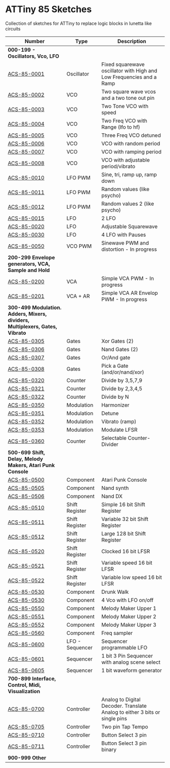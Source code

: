 # ATTiny 85 Sketches
Collection of sketches for ATTiny to replace logic blocks in lunetta like circuits

  
 

| Number    | Type | Description  |
| --- | --- | --- |
| **000-199 - Oscillators, Vco, LFO** ||
[ACS-85-0001](https://github.com/robstave/ArduinoComponentSketches/tree/master/ACS-85%20ATTiny85%20sketches/ACS-85-0001) | Oscillator | Fixed squarewave oscillator with High and Low Frequencies and a Ramp
[ACS-85-0002](https://github.com/robstave/ArduinoComponentSketches/tree/master/ACS-85%20ATTiny85%20sketches/ACS-85-0002) | VCO | Two square wave vcos and a two tone out pin
[ACS-85-0003](https://github.com/robstave/ArduinoComponentSketches/tree/master/ACS-85%20ATTiny85%20sketches/ACS-85-0003) | VCO | Two Tone VCO with speed
[ACS-85-0004](https://github.com/robstave/ArduinoComponentSketches/tree/master/ACS-85%20ATTiny85%20sketches/ACS-85-0004) | VCO | Two Freq VCO with Range (lfo to hf)
[ACS-85-0005](https://github.com/robstave/ArduinoComponentSketches/tree/master/ACS-85%20ATTiny85%20sketches/ACS-85-0005) | VCO | Three Freq VCO detuned
[ACS-85-0006](https://github.com/robstave/ArduinoComponentSketches/tree/master/ACS-85%20ATTiny85%20sketches/ACS-85-0006) | VCO | VCO with random period
[ACS-85-0007](https://github.com/robstave/ArduinoComponentSketches/tree/master/ACS-85%20ATTiny85%20sketches/ACS-85-0007) | VCO | VCO with ramping period
[ACS-85-0008](https://github.com/robstave/ArduinoComponentSketches/tree/master/ACS-85%20ATTiny85%20sketches/ACS-85-0008) | VCO | VCO with adjustable period/vibrato
[ACS-85-0010](https://github.com/robstave/ArduinoComponentSketches/tree/master/ACS-85%20ATTiny85%20sketches/ACS-85-0010) | LFO PWM | Sine, tri, ramp up, ramp down
[ACS-85-0011](https://github.com/robstave/ArduinoComponentSketches/tree/master/ACS-85%20ATTiny85%20sketches/ACS-85-0011) | LFO PWM | Random values (like psycho)
[ACS-85-0012](https://github.com/robstave/ArduinoComponentSketches/tree/master/ACS-85%20ATTiny85%20sketches/ACS-85-0012) | LFO PWM | Random values 2 (like psycho)
[ACS-85-0015](https://github.com/robstave/ArduinoComponentSketches/tree/master/ACS-85%20ATTiny85%20sketches/ACS-85-0015) | LFO | 2 LFO
[ACS-85-0020](https://github.com/robstave/ArduinoComponentSketches/tree/master/ACS-85%20ATTiny85%20sketches/ACS-85-0020) | LFO | Adjustable Squarewave
[ACS-85-0030](https://github.com/robstave/ArduinoComponentSketches/tree/master/ACS-85%20ATTiny85%20sketches/ACS-85-0030) | LFO | 4 LFO with Pauses
[ACS-85-0050](https://github.com/robstave/ArduinoComponentSketches/tree/master/ACS-85%20ATTiny85%20sketches/ACS-85-0050) | VCO PWM | Sinewave PWM and distortion - In progress
| **200-299 	Envelope generators, VCA, Sample and Hold** |||
[ACS-85-0200](https://github.com/robstave/ArduinoComponentSketches/tree/master/ACS-85%20ATTiny85%20sketches/ACS-85-0200) | VCA | Simple VCA PWM - In progress
[ACS-85-0201](https://github.com/robstave/ArduinoComponentSketches/tree/master/ACS-85%20ATTiny85%20sketches/ACS-85-0201) | VCA + AR | Simple VCA AR Envelop PWM - In progress
| **300-499 	Modulation. Adders, Mixers, dividers, Multiplexers, Gates, Vibrato** |||
[ACS-85-0305](https://github.com/robstave/ArduinoComponentSketches/tree/master/ACS-85%20ATTiny85%20sketches/ACS-85-0305) | Gates | Xor Gates (2)
[ACS-85-0306](https://github.com/robstave/ArduinoComponentSketches/tree/master/ACS-85%20ATTiny85%20sketches/ACS-85-0306) | Gates | Nand Gates (2)
[ACS-85-0307](https://github.com/robstave/ArduinoComponentSketches/tree/master/ACS-85%20ATTiny85%20sketches/ACS-85-0307) | Gates | Or/And gate
[ACS-85-0308](https://github.com/robstave/ArduinoComponentSketches/tree/master/ACS-85%20ATTiny85%20sketches/ACS-85-0308) | Gates | Pick a Gate (and/or/nand/xor)
[ACS-85-0320](https://github.com/robstave/ArduinoComponentSketches/tree/master/ACS-85%20ATTiny85%20sketches/ACS-85-0320) | Counter | Divide by 3,5,7,9
[ACS-85-0321](https://github.com/robstave/ArduinoComponentSketches/tree/master/ACS-85%20ATTiny85%20sketches/ACS-85-0321) | Counter | Divide by 2,3,4,5
[ACS-85-0322](https://github.com/robstave/ArduinoComponentSketches/tree/master/ACS-85%20ATTiny85%20sketches/ACS-85-0322) | Counter | Divide by N
[ACS-85-0350](https://github.com/robstave/ArduinoComponentSketches/tree/master/ACS-85%20ATTiny85%20sketches/ACS-85-0350) | Modulation | Harmonizer
[ACS-85-0351](https://github.com/robstave/ArduinoComponentSketches/tree/master/ACS-85%20ATTiny85%20sketches/ACS-85-0351) | Modulation | Detune
[ACS-85-0352](https://github.com/robstave/ArduinoComponentSketches/tree/master/ACS-85%20ATTiny85%20sketches/ACS-85-0352) | Modulation | Vibrato (ramp)
[ACS-85-0353](https://github.com/robstave/ArduinoComponentSketches/tree/master/ACS-85%20ATTiny85%20sketches/ACS-85-0353) | Modulation | Modulate LFSR
[ACS-85-0360](https://github.com/robstave/ArduinoComponentSketches/tree/master/ACS-85%20ATTiny85%20sketches/ACS-85-0360) | Counter | Selectable Counter-Divider
| **500-699 	Shift, Delay, Melody Makers, Atari Punk Console** ||
[ACS-85-0500](https://github.com/robstave/ArduinoComponentSketches/tree/master/ACS-85%20ATTiny85%20sketches/ACS-85-0500) | Component | Atari Punk Console
[ACS-85-0505](https://github.com/robstave/ArduinoComponentSketches/tree/master/ACS-85%20ATTiny85%20sketches/ACS-85-0505) | Component | Nand synth
[ACS-85-0506](https://github.com/robstave/ArduinoComponentSketches/tree/master/ACS-85%20ATTiny85%20sketches/ACS-85-0506) | Component | Nand DX 
[ACS-85-0510](https://github.com/robstave/ArduinoComponentSketches/tree/master/ACS-85%20ATTiny85%20sketches/ACS-85-0510) | Shift Register | Simple 16 bit Shift Register 
[ACS-85-0511](https://github.com/robstave/ArduinoComponentSketches/tree/master/ACS-85%20ATTiny85%20sketches/ACS-85-0511) | Shift Register | Variable 32 bit Shift Register
[ACS-85-0512](https://github.com/robstave/ArduinoComponentSketches/tree/master/ACS-85%20ATTiny85%20sketches/ACS-85-0512) | Shift Register | Large 128 bit Shift Register
[ACS-85-0520](https://github.com/robstave/ArduinoComponentSketches/tree/master/ACS-85%20ATTiny85%20sketches/ACS-85-0520) | Shift Register | Clocked 16 bit LFSR
[ACS-85-0521](https://github.com/robstave/ArduinoComponentSketches/tree/master/ACS-85%20ATTiny85%20sketches/ACS-85-0521) | Shift Register | Variable speed 16 bit LFSR
[ACS-85-0522](https://github.com/robstave/ArduinoComponentSketches/tree/master/ACS-85%20ATTiny85%20sketches/ACS-85-0522) | Shift Register | Variable low speed 16 bit LFSR
[ACS-85-0530](https://github.com/robstave/ArduinoComponentSketches/tree/master/ACS-85%20ATTiny85%20sketches/ACS-85-0530) | Component | Drunk Walk
[ACS-85-0530](https://github.com/robstave/ArduinoComponentSketches/tree/master/ACS-85%20ATTiny85%20sketches/ACS-85-0540) | Component | 4 Vco with LFO on/off
[ACS-85-0550](https://github.com/robstave/ArduinoComponentSketches/tree/master/ACS-85%20ATTiny85%20sketches/ACS-85-0550) | Component | Melody Maker Upper 1
[ACS-85-0551](https://github.com/robstave/ArduinoComponentSketches/tree/master/ACS-85%20ATTiny85%20sketches/ACS-85-0551) | Component | Melody Maker Upper 2
[ACS-85-0552](https://github.com/robstave/ArduinoComponentSketches/tree/master/ACS-85%20ATTiny85%20sketches/ACS-85-0552) | Component | Melody Maker Upper 3
[ACS-85-0560](https://github.com/robstave/ArduinoComponentSketches/tree/master/ACS-85%20ATTiny85%20sketches/ACS-85-0560) | Component | Freq sampler
[ACS-85-0600](https://github.com/robstave/ArduinoComponentSketches/tree/master/ACS-85%20ATTiny85%20sketches/ACS-85-0600) | LFO - Sequencer | Sequencer programmable LFO
[ACS-85-0601](https://github.com/robstave/ArduinoComponentSketches/tree/master/ACS-85%20ATTiny85%20sketches/ACS-85-0601) | Sequencer | 1 bit 3 Pin Sequencer with analog scene select
[ACS-85-0605](https://github.com/robstave/ArduinoComponentSketches/tree/master/ACS-85%20ATTiny85%20sketches/ACS-85-0605) | Sequencer | 1 bit waveform generator
| **700-899 	Interface, Control, Midi, Visualization** ||
[ACS-85-0700](https://github.com/robstave/ArduinoComponentSketches/tree/master/ACS-85%20ATTiny85%20sketches/ACS-85-0700) | Controller | Analog to Digital Decoder. Translate Analog to either 3 bits or single pins
[ACS-85-0705](https://github.com/robstave/ArduinoComponentSketches/tree/master/ACS-85%20ATTiny85%20sketches/ACS-85-0705) | Controller | Two pin Tap Tempo
[ACS-85-0710](https://github.com/robstave/ArduinoComponentSketches/tree/master/ACS-85%20ATTiny85%20sketches/ACS-85-0710) | Controller | Button Select 3 pin
[ACS-85-0711](https://github.com/robstave/ArduinoComponentSketches/tree/master/ACS-85%20ATTiny85%20sketches/ACS-85-0711) | Controller | Button Select 3 pin binary
| **900-999 	Other** ||


